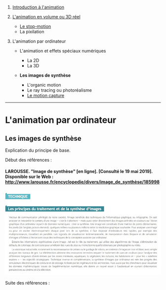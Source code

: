 1. [Introduction à l'animation](index.md)
1. [L'animation en volume ou 3D réel](envolume.md)

    - [Le stop-motion](stopmotion.md)
    - La pixilation
    
2. L'animation par ordinateur

    - L'animation et effets spéciaux numériques
    
        * La 2D
        * La 3D
        
    - **Les images de synthèse**    
        * L'organic motion
        * Le ray tracing ou photoréalisme
        * [Le motion capture](motioncapture.md)
        
------------------------------------------------------

# L'animation par ordinateur

## Les images de synthèse

Explication du principe de base.

Début des références :

#### LAROUSSE.  "Image de synthèse" [en ligne]. [Consulté le 19 mai 2019]. Disponible sur le Web : [<http://www.larousse.fr/encyclopedie/divers/image_de_synthèse/185998>](http://www.larousse.fr/encyclopedie/divers/image_de_synthèse/185998)

![Encyclopédie Larousse](images/imgsynthese.JPG "Les principes du traitement et de la synthèse d’images")

Suite des références :

